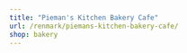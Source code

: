 ```yaml
---
title: "Pieman's Kitchen Bakery Cafe"
url: /renmark/piemans-kitchen-bakery-cafe/
shop: bakery
---
```

